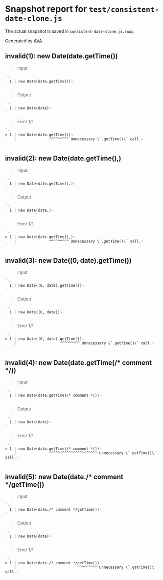 # Snapshot report for `test/consistent-date-clone.js`

The actual snapshot is saved in `consistent-date-clone.js.snap`.

Generated by [AVA](https://avajs.dev).

## invalid(1): new Date(date.getTime())

> Input

    `␊
      1 | new Date(date.getTime())␊
    `

> Output

    `␊
      1 | new Date(date)␊
    `

> Error 1/1

    `␊
    > 1 | new Date(date.getTime())␊
        |               ^^^^^^^^^ Unnecessary \`.getTime()\` call.␊
    `

## invalid(2): new Date(date.getTime(),)

> Input

    `␊
      1 | new Date(date.getTime(),)␊
    `

> Output

    `␊
      1 | new Date(date,)␊
    `

> Error 1/1

    `␊
    > 1 | new Date(date.getTime(),)␊
        |               ^^^^^^^^^ Unnecessary \`.getTime()\` call.␊
    `

## invalid(3): new Date((0, date).getTime())

> Input

    `␊
      1 | new Date((0, date).getTime())␊
    `

> Output

    `␊
      1 | new Date((0, date))␊
    `

> Error 1/1

    `␊
    > 1 | new Date((0, date).getTime())␊
        |                    ^^^^^^^^^ Unnecessary \`.getTime()\` call.␊
    `

## invalid(4): new Date(date.getTime(/* comment */))

> Input

    `␊
      1 | new Date(date.getTime(/* comment */))␊
    `

> Output

    `␊
      1 | new Date(date)␊
    `

> Error 1/1

    `␊
    > 1 | new Date(date.getTime(/* comment */))␊
        |               ^^^^^^^^^^^^^^^^^^^^^^ Unnecessary \`.getTime()\` call.␊
    `

## invalid(5): new Date(date./* comment */getTime())

> Input

    `␊
      1 | new Date(date./* comment */getTime())␊
    `

> Output

    `␊
      1 | new Date(date)␊
    `

> Error 1/1

    `␊
    > 1 | new Date(date./* comment */getTime())␊
        |                            ^^^^^^^^^ Unnecessary \`.getTime()\` call.␊
    `
